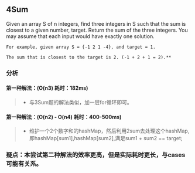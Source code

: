 ## 4Sum

Given an array S of n integers, find three integers in S such that the sum is closest to a given number, target. Return the sum of the three integers. You may assume that each input would have exactly one solution.

    For example, given array S = {-1 2 1 -4}, and target = 1.

    The sum that is closest to the target is 2. (-1 + 2 + 1 = 2).**
    
### 分析

#### 第一种解法：(O(n3) 耗时：182ms)
> * 与3Sum题的解法类似，加一层for循环即可。
> 

#### 第一种解法：(O(n2) - O(n4) 耗时：400-500ms)
> * 维护一个2个数字和的hashMap，然后利用2sum去处理这个hashMap,即hashMap[sum1],hashMap[sum2],满足sum1 + sum2 == target;
> 

### 疑点：本尝试第二种解法的效率更高，但是实际耗时更长，与cases可能有关系。